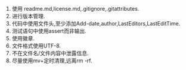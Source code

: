 <!--
 * @Github: https://github.com/Certseeds
 * @Organization: SUSTech
 * @Author: nanoseeds
 * @Date: 2020-02-04 13:16:15
 * @LastEditors: nanoseeds
 * @LastEditTime: 2020-03-03 23:51:59
 -->
1. 使用 readme.md,license.md,.gitignore,.gitattributes.
2. 进行版本管理.
3. 代码中使用文件头,至少添加Add-date,author,LastEditors,LastEditTime.
4. 测试语句中使用assert而非输出.
5. 使用徽章.
6. 文件格式使用UTF-8.
7. 不在文件名/文件内容中泄露信息.
8. 尽量使用mv+定时清理,远离rm -rf.